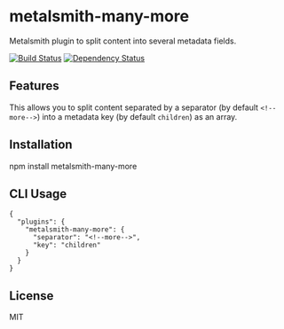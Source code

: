 # metalsmith-many-more

Metalsmith plugin to split content into several metadata fields.

[![Build
Status](https://travis-ci.org/iilab/metalsmith-many-more.svg?branch=master)](https://travis-ci.org/iilab/metalsmith-many-more)
[![Dependency
Status](https://gemnasium.com/iilab/metalsmith-many-more.svg)](https://gemnasium.com/iilab/metalsmith-many-more)

## Features

This allows you to split content separated by a separator (by default ```<!--more-->```) into a metadata key (by default ```children```) as an array.

## Installation

npm install metalsmith-many-more

## CLI Usage

```
{
  "plugins": {
    "metalsmith-many-more": {
      "separator": "<!--more-->",
      "key": "children"
    }
  }
}
```

## License

MIT
